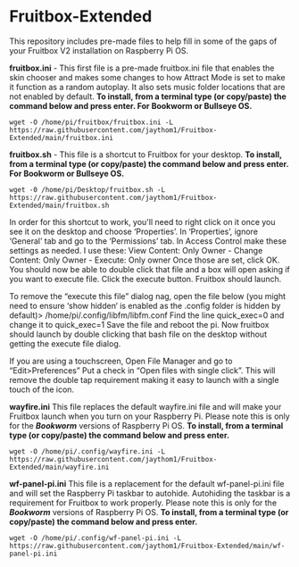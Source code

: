 # Fruitbox-Extended
This repository includes pre-made files to help fill in some of the gaps of your Fruitbox V2 installation on Raspberry Pi OS.

**fruitbox.ini** - This first file is a pre-made fruitbox.ini file that enables the skin chooser and makes some changes to how Attract Mode is set to make it function as a random autoplay. It also sets music folder locations that are not enabled by default. **To install, from a terminal type (or copy/paste) the command below and press enter. For Bookworm or Bullseye OS.**

```wget -O /home/pi/fruitbox/fruitbox.ini -L https://raw.githubusercontent.com/jaythom1/Fruitbox-Extended/main/fruitbox.ini```


**fruitbox.sh** - This file is a shortcut to Fruitbox for your desktop. **To install, from a terminal type (or copy/paste) the command below and press enter. For Bookworm or Bullseye OS.**

```wget -0 /home/pi/Desktop/fruitbox.sh -L https://raw.githubusercontent.com/jaythom1/Fruitbox-Extended/main/fruitbox.sh```

In order for this shortcut to work, you'll need to right click on it once you see it on the desktop and choose ‘Properties’. In ‘Properties’, ignore ‘General’ tab and go to the ‘Permissions’ tab. In Access Control make these settings as needed. I use these: View Content: Only Owner - Change Content: Only Owner - Execute: Only owner Once those are set, click OK. You should now be able to double click that file and a box will open asking if you want to execute file. Click the execute button. Fruitbox should launch.

To remove the “execute this file” dialog nag, open the file below (you might need to ensure ‘show hidden‘ is enabled as the .config folder is hidden by default)> /home/pi/.config/libfm/libfm.conf Find the line quick_exec=0 and change it to quick_exec=1 Save the file and reboot the pi. Now fruitbox should launch by double clicking that bash file on the desktop without getting the execute file dialog.

If you are using a touchscreen, Open File Manager and go to “Edit>Preferences” Put a check in “Open files with single click”. This will remove the double tap requirement making it easy to launch with a single touch of the icon.


**wayfire.ini** This file replaces the default wayfire.ini file and will make your Fruitbox launch when you turn on your Raspberry Pi. Please note this is only for the ***Bookworm*** versions of Raspberry Pi OS. **To install, from a terminal type (or copy/paste) the command below and press enter.**

```wget -O /home/pi/.config/wayfire.ini -L https://raw.githubusercontent.com/jaythom1/Fruitbox-Extended/main/wayfire.ini```


**wf-panel-pi.ini** This file is a replacement for the default wf-panel-pi.ini file and will set the Raspberry Pi taskbar to autohide. Autohiding the taskbar is a requirement for Fruitbox to work properly.  Please note this is only for the ***Bookworm*** versions of Raspberry Pi OS. **To install, from a terminal type (or copy/paste) the command below and press enter.**

```wget -O /home/pi/.config/wf-panel-pi.ini -L https://raw.githubusercontent.com/jaythom1/Fruitbox-Extended/main/wf-panel-pi.ini```

